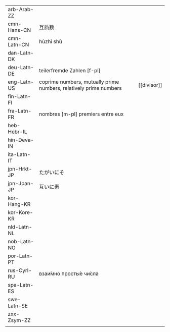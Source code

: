 | | | |
|-|-|-|
| arb-Arab-ZZ |  |  |
| cmn-Hans-CN | 互质数 |  |
| cmn-Latn-CN | hùzhì shù |  |
| dan-Latn-DK |  |  |
| deu-Latn-DE | teilerfremde Zahlen [f-pl] |  |
| eng-Latn-US | coprime numbers, mutually prime numbers, relatively prime numbers | [[divisor]] |
| fin-Latn-FI |  |  |
| fra-Latn-FR | nombres [m-pl] premiers entre eux |  |
| heb-Hebr-IL |  |  |
| hin-Deva-IN |  |  |
| ita-Latn-IT |  |  |
| jpn-Hrkt-JP | たがいにそ |  |
| jpn-Jpan-JP | 互いに素 |  |
| kor-Hang-KR |  |  |
| kor-Kore-KR |  |  |
| nld-Latn-NL |  |  |
| nob-Latn-NO |  |  |
| por-Latn-PT |  |  |
| rus-Cyrl-RU | взаи́мно просты́е чи́сла |  |
| spa-Latn-ES |  |  |
| swe-Latn-SE |  |  |
| zxx-Zsym-ZZ |  |  |
|  |  |  |
